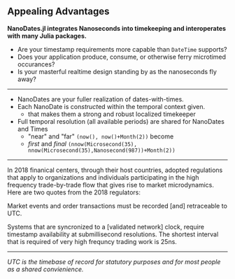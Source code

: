 ## Appealing Advantages

**NanoDates.jl integrates Nanoseconds into timekeeping and interoperates with many Julia packages.**

- Are your timestamp requirements more capable than `DateTime` supports?
- Does your application produce, consume, or otherwise ferry microtimed occurances?
- Is your masterful realtime design standing by as the nanoseconds fly away?

-----

- NanoDates are your fuller realization of dates-with-times.
- Each NanoDate is con*struct*ed within the temporal context given.
    - that makes them a strong and robust localized timekeeper 
- Full temporal resolution (all available periods) are shared for NanoDates and Times
    - "near" and "far" `(now(), now()+Month(2))` become
    - *first* and *final* `(nnow(Microsecond(35), nnow(Microsecond(35),Nanosecond(987))+Month(2))`
   
 -----
 
In 2018 finanical centers, through their host countries, adopted regulations that apply to organizations and individuals participating in the high frequency  trade-by-trade flow that gives rise to market microdynamics. Here are two quotes from the 2018 regulators:
 
 Market events and order transactions must be recorded
 [and] retraceable to UTC.
 
 Systems that are syncronized to a [validated network] clock, require timestamp availability at submillisecond resolutions. The shortest interval that is required of very high frequncy trading work is 25ns. 

----

*UTC is the timebase of record for statutory purposes and for most people as a shared convienience.*

